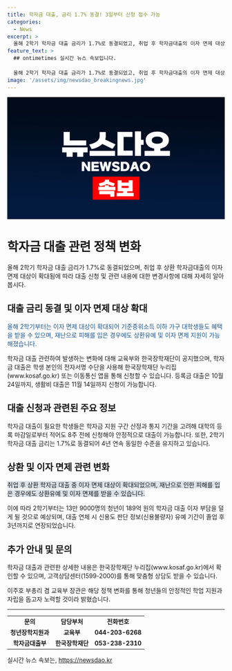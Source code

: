 ```yaml
---
title: 학자금 대출, 금리 1.7% 동결! 3일부터 신청 접수 가능
categories:
  - News
excerpt: >
  올해 2학기 학자금 대출 금리가 1.7%로 동결되었고, 취업 후 학자금대출의 이자 면제 대상이 확대되었다. 학자금 대출 신청은 3일부터 가능하며, 등록금 대출은 10월 24일까지, 생활비 대출은 11월 14일까지 신청 가능하다. 이번 변화를 통해 학자금 부담을 낮추고, 취업 후의 안정적인 학업지원이 기대된다. 한국장학재단 누리집에서 상세 내용 확인이 가능하며, 교육부와 장학재단에 문의할 수 있다.
feature_text: >
  ## ontimetimes 실시간 뉴스 속보입니다.

  올해 2학기 학자금 대출 금리가 1.7%로 동결되었고, 취업 후 학자금대출의 이자 면제 대상이 확대되었다. 학자금 대출 신청은 3일부터 가능하며, 등록금 대출은 10월 24일까지, 생활비 대출은 11월 14일까지 신청 가능하다. 이번 변화를 통해 학자금 부담을 낮추고, 취업 후의 안정적인 학업지원이 기대된다. 한국장학재단 누리집에서 상세 내용 확인이 가능하며, 교육부와 장학재단에 문의할 수 있다.
image: '/assets/img/newsdao_breakingnews.jpg'
---
```


<p><img src="/assets/img/newsdao_breakingnews.jpg" alt="ontimetimes 속보" /></p>

<h1>학자금 대출 관련 정책 변화</h1>

<p data-ke-size="size16">올해 2학기 학자금 대출 금리가 1.7%로 동결되었으며, 취업 후 상환 학자금대출의 이자 면제 대상이 확대됨에 따라 대출 신청 및 관련 내용에 대한 변경사항에 대해 자세히 알아봅시다.</p>

<h2 data-ke-size="size26">대출 금리 동결 및 이자 면제 대상 확대</h2>

<p><span style="color: #1a5490;">올해 2학기부터는 이자 면제 대상이 확대되어 기준중위소득 이하 가구 대학생들도 혜택을 받을 수 있으며, 재난으로 피해를 입은 경우에도 상환유예 및 이자 면제 지원이 가능해졌습니다.</span></p>

<p>학자금 대출 관련하여 발생하는 변화에 대해 교육부와 한국장학재단이 공지했으며, 학자금 대출은 학생 본인의 전자서명 수단을 사용해 한국장학재단 누리집(www.kosaf.go.kr) 또는 이동통신 앱을 통해 신청할 수 있습니다. 등록금 대출은 10월 24일까지, 생활비 대출은 11월 14일까지 신청이 가능합니다.</p>

<h2 data-ke-size="size26">대출 신청과 관련된 주요 정보</h2>

<p>학자금 대출이 필요한 학생들은 학자금 지원 구간 산정과 통지 기간을 고려해 대학의 등록 마감일로부터 적어도 8주 전에 신청해야 안정적으로 대출이 가능합니다. 또한, 2학기 학자금 대출 금리는 1.7%로 동결되어 4년 연속 동일한 수준을 유지하고 있습니다.</p>

<h2 data-ke-size="size26">상환 및 이자 면제 관련 변화</h2>

<p><span style="background-color: #21538527;">취업 후 상환 학자금 대출 중 이자 면제 대상이 확대되었으며, 재난으로 인한 피해를 입은 경우에도 상환유예 및 이자 면제를 받을 수 있습니다.</span></p>

<p>이에 따라 2학기부터는 13만 9000명의 청년이 189억 원의 학자금 대출 이자 부담을 덜게 될 것으로 예상되며, 대출 연체 시 신용도 판단 정보(신용불량자) 유예 기간이 졸업 후 3년까지로 연장되었습니다.</p>

<h2 data-ke-size="size26">추가 안내 및 문의</h2>

<p>학자금 대출과 관련한 상세한 내용은 한국장학재단 누리집(www.kosaf.go.kr)에서 확인할 수 있으며, 고객상담센터(1599-2000)를 통해 맞춤형 상담도 받을 수 있습니다.</p>

<p>이주호 부총리 겸 교육부 장관은 해당 정책 변화를 통해 청년들의 안정적인 학업 지원과 자립을 돕고자 노력할 것이라 밝혔습니다.</p>

<hr>

<table>
    <tr>
        <td style="text-align: center; height: 17px;"><b>문의</b></td>
        <td style="text-align: center; height: 17px;"><b>담당부처</b></td>
        <td style="text-align: center; height: 17px;"><b>전화번호</b></td>
    </tr>
    <tr>
        <td style="text-align: center; height: 17px;"><b>청년장학지원과</b></td>
        <td style="text-align: center; height: 17px;"><b>교육부</b></td>
        <td style="text-align: center; height: 17px;"><b>044-203-6268</b></td>
    </tr>
    <tr>
        <td style="text-align: center; height: 17px;"><b>학자금대출부</b></td>
        <td style="text-align: center; height: 17px;"><b>한국장학재단</b></td>
        <td style="text-align: center; height: 17px;"><b>053-238-2310</b></td>
    </tr>
</table>
실시간 뉴스 속보는, <a href="https://newsdao.kr" rel="dofollow">https://newsdao.kr</a>


